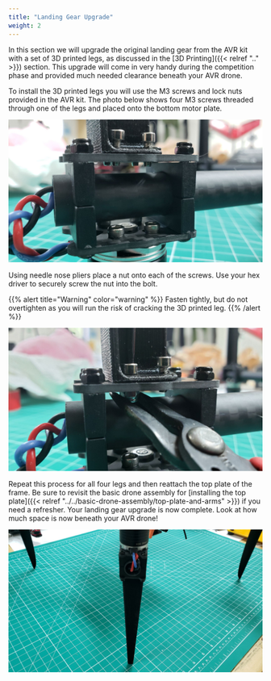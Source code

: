 ```yaml
---
title: "Landing Gear Upgrade"
weight: 2
---
```


In this section we will upgrade the original landing gear from the AVR kit with a
set of 3D printed legs, as discussed in the [3D Printing]({{< relref ".." >}}) section.
This upgrade will come in very handy during the competition phase and provided
much needed clearance beneath your AVR drone.

To install the 3D printed legs you will use the M3 screws and lock nuts provided
in the AVR kit. The photo below shows four M3 screws threaded through one of the
legs and placed onto the bottom motor plate.

![3D printed leg ready to be fastened](ugraded_landing_gear_close_up.jpg)

Using needle nose pliers place a nut onto each of the screws.
Use your hex driver to securely screw the nut into the bolt.

{{% alert title="Warning" color="warning" %}}
Fasten tightly, but do not overtighten as you will run
the risk of cracking the 3D printed leg.
{{% /alert %}}

![Hex driver and needle nose pliers are used to secure the 3D printed leg](landing_gear_needle_nose.jpg)

Repeat this process for all four legs and then reattach the top plate of the frame.
Be sure to revisit the basic drone assembly for
[installing the top plate]({{< relref "../../basic-drone-assembly/top-plate-and-arms" >}})
if you need a refresher. Your landing gear upgrade is now complete.
Look at how much space is now beneath your AVR drone!

![3D printed landing gear upgrade complete](landing_gear_upgrade_complete.jpg)
